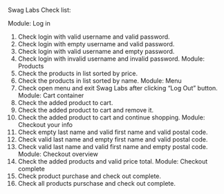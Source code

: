 Swag Labs Check list:

Module: Log in
1. Check login with valid username and valid password.
2. Check login with empty username and valid password.
3. Check login with valid username and empty password.
4. Check login with invalid username and invalid password.
Module: Products
1. Check the products in list sorted by price.
2. Check the products in list sorted by name.
Module: Menu
1. Check open menu and exit  Swag Labs after clicking “Log Out” button.
Module: Cart container
1. Check the added product to cart.
2. Check the added product to cart and remove it.
3. Check the added product to cart and continue shopping.
Module: Checkout your info
1. Check empty last name and valid first name and valid postal code.
2. Check valid last name and empty first name and valid postal code.
3. Check valid last name and valid first name and empty postal code.
Module: Checkout overview
1. Check the added products and valid price total.
Module: Checkout complete
1. Check product purchase and check out complete. 
2. Check all products purschase and check out complete.
